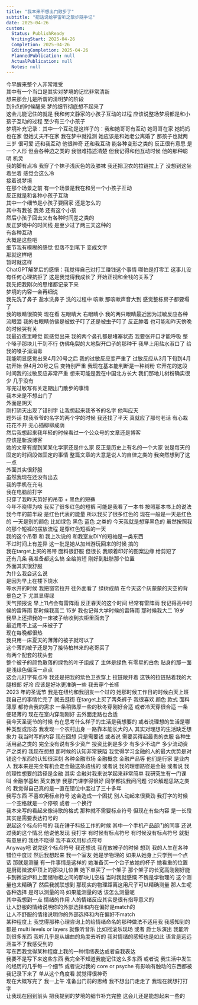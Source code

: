 ```yaml
---  
title: "我本来不想出门散步了"  
subtitle: "把话说给宇宙听之散步随手记"  
date: 2025-04-26  
custom:  
  Status: PublishReady  
  WritingStart: 2025-04-26  
  Completion: 2025-04-26  
  EditingCompletion: 2025-04-26  
  PlannedPublication: null  
  ActualPublication: null  
  Notes: null  
---    
```

今早醒来整个人非常难受    
其中有一个当口是其实对梦境的记忆非常清新    
想来那会儿是所谓的清明梦的阶段    
到9点的时候醒来 梦的细节彻底想不起来了    
这会儿能记住的就是 我和何文静家的小孩子互动的过程 应该说整场梦境都是和小孩子互动的过程 至少有三个小孩子    
梦境补充记录：其中一个互动是这样子的：我和她哥哥有互动 她哥哥在家 她妈妈也在家 但她丈夫不在家 我在梦中就推测 她应该是和她老公离婚了 那孩子也就两三岁 很可爱 还和我互动  他很神奇 还和我互动 能各种变形之类的 反正很有意思 是一个人形 但会各种边之类的 我很难描述清楚 但我记得和他互动时候 他的那种聪明 机灵    
我的脚有点冷 我穿了个袜子浅灰色的及膝袜 我还把卫衣的拉链拉上了 没想到这坐着坐着 感觉会这么冷    
接着说梦境    
在那个场景之前 有一个场景是我在和另一个小孩子互动    
反正就是和各种小孩子互动    
其中一个细节是小孩子要回家 还是怎么的    
其中有我爸 我弟 还有这个小孩    
然后小孩子回去又有各种时间差之类的    
反正梦境中的时间线 是至少过了两三天这种的    
有各种互动    
大概是这些吧    
细节我有模糊的感觉 但落不到笔下 变成文字    
那就这样吧    
暂时就这样      
ChatGPT解梦后的感悟：我觉得自己对打工赚钱这个事情 哪怕是打零工 这事儿没有任何心理抗拒了 这是我觉得我成长了 开始正视和金钱的关系了      
我先把我刚次的思绪都记录下来    
梦境的内容一会再细说      
我先洗了鼻子 盐水洗鼻子 洗的过程中 咳嗽 那咳嗽声音大到 感觉整栋房子都要塌了    
我的眼睛很搞笑 现在看 左眼睛大 右眼睛小 我的两只眼睛最近因为过敏反应各种流眼泪 我的右眼睛仿佛是被蚊子叮了还是被虫子叮了 反正肿着 也可能和昨天傍晚的时候哭有关      
我最近夜里睡觉 能感觉出来 我的两个鼻孔都是堵塞状态 我要张开口才能呼吸 整个嗓子那块儿干到不行 仿佛龟裂的大地裂开口子的那种干 我早上用盐水淑口了 给我的嗓子消消毒      
我能明显感觉出来4月20号之后 我的过敏反应变严重了 过敏反应从3月下旬到4月初开始 但4月20号之后 变特别严重 我现在基本能判断是一种树粉 它开花的这段时间我的过敏反应非常严重 想来可能是我在中国北方长大 我们那地儿树粉确实很少 几乎没有      
写完过敏写有关定期出门散步的事情    
我本来是不想出门了    
外面是阴天    
刚打阴天出现了错别字 让我想起来我爷爷的名字 他叫应天    
题外话 找我爷爷的名字的两个字的时候 我还找了半天 真就应了那句老话 有心栽花花不开 无心插柳柳成荫    
然后我想起来我年轻的时候看过一个公众号的文章还是博客    
应该是新浪博客    
她的文章有提到某某化学家还是什么家 反正是历史上有名的一个大家 说是每天的固定的时间段做固定的事情 整篇文章的大意是说人的自律之类的 我突然想到了这一点      
外面其实很舒服    
虽然我现在还没有出去    
我的手机在充电    
我在电脑前打字    
只穿了我昨天剪好的吊带 + 黑色的短裤      
今年不晓得为啥 我买了很多红色的短裤 可能是我看了一本书 按照那本书上的说法 我今年的前半段 是红色代表的能量 所以我买了很多红色的 现在一般是一天是红色的 一天是别的颜色 比如绿色 黑色 蓝色 之类的 今天我就是想穿黑色的 虽然按照我的那个短裤的摆放流程 是穿红色短裤的一天      
我的这个吊带 和 我上次说的 和我室友DIY的短袖是一类东西    
不过时间上有差异 这一批是她从加州游玩回来的时候 搞的    
我在target上买的吊带 面料很舒服  但很长 我顺着印好的图案边缘 给剪短了    
还有几条 我准备都这么搞 全给剪短 刚好到肚脐那个位置      
外面其实很舒服    
为什么我会这么说    
是因为早上在楼下烧水    
等水开的时候 我把窗帘拉开 往外面看了 绿树成荫 在今天这个灰蒙蒙的天空的背景色之下 尤其显得绿    
天气预报说 早上11点会有雷阵雨 反正春天的这个时间 经常有雷阵雨 我记得高中时候的雷阵雨 那时候我高二 15岁 我也记得大学时候的雷阵雨 那时候我大二 19岁      
我早上还把我的一床被子给收到衣柜里面去了    
最近用不上这一床被子了    
现在每晚都很热    
我只用一床夏天的薄薄的被子就可以了    
这个薄的被子还是为了接待柏林来的老哥买了    
有两个配套的枕头套    
整个被子的颜色散落的绿色的叶子组成了 主体是绿色 有零星的白色 贴身的那一面是浅绿色偏深一点点      
这会儿打字有点冷 我还是把我的紫色卫衣穿上 拉链敞开着 这铁的拉链贴着我的大腿根部 好冷 应该是好冰更准确一些 我去穿个长裤      
2023 年的圣诞节 我是在纽约和我朋友一个过的 她那时候工作日的时候白天上班 我自己的事情忙完了 就去逛街 在target上买了两条裤子 我很喜欢 颜色 款式 面料薄厚 都符合我的需求 一条稍微厚一些的秋冬穿刚好合适 或者冷天穿很合适 一条便轻薄的 现在在室内穿刚刚好 去外面走路也合适    
我今天圣诞节的时候 有在思考什么样子的生活是我想要的 或者说理想的生活是哪种类型或形态 我发现一个农村出身 一路靠本能长大的人 其实对理想的生活缺乏想象力 我当时写的内容 现在回想 只是需要钱 或者说 需要买得起最贵的衣服 各种生活用品之类的 完全没有说有多少资产 投资比例是多少 有多少不动产 多少流动资产之类的 我现在想想 那时候的认知非常狭隘 我觉得学习金融的人的最大优势是对钱这个东西的认知很深刻 各种金融市场 金融概念 金融产品等 他们是行家 是业内人 我本来是完全有机会走金融这条路线的 或者说 我的理想路径是金融 或者说 我的理性想要的路径是金融 其实 金融对我来说学起来非常简单 我研究生有一门课 叫 金融学基础 英文教学 我那门课学得很好 同学都找我问问题 讨论解题思路之类的 我觉得自己真的是一直在错位中度过了三十多年       
我写东西 不喜欢用标点符号 这会造成一个困扰 别人动起来很费劲 我打字的时候一个空格就是一个停顿 或者 一个换行    
我本来写的看起来像诗歌的格式 那种就不需要标点符号 但现在有些内容 是一长段 其实是需要表达符号的      
说起这个标点符号的 我在锤子科技工作的时候 其中一个手机产品部门的同事 还说过我的这个情况 他说他发现 我打字 有时候有标点符号 有时候没有标点符号 就挺有意思的 我也不晓得 我不喜欢用标点符号      
Anyway吧 说完这个标点符号 我还想说 我在放被子的时候 想到 我的人生在各种错位中度过 然后我想起来 我一个室友 她是学物理的 如果从她身上只学到一个点话 那就是测量 有一件事情是这样的 她准备买一个台子放她的杯子 她看重的位置是厨房微波炉顶上的那块儿位置 她下单买了一个架子 那个架子的长宽高刚刚好能卡到微波炉和上面储物柜之间的那块儿空档 当时我就感慨 不愧是学物理的 这个测量也太精确了 然后我就联想到 那现实的物理距离这用尺子可以精确测量 那人生呢 各种选择 是可以测量的吗 如果能测量的话 该怎么测量呢      
其中我想到一点 情绪的作用 人的情绪反应其实是很有指导意义的    
让人舒服的情绪说明你的外部选择和内在偏好是match的    
让人不舒服的情绪说明你的外部选择和内在偏好不match    
某种程度上 我觉得那种心理咨询上的给情绪命名的那种做法不适用我 我感知到的都是 multi levels or layers 就像听音乐 比如摇滚乐现场 或者 爵士乐演出 我能听到很多东西 我听几乎是从编曲的角度去听的 我对情绪的感知也是如此 语言是远远涵盖不了我感受到的    
写东西我觉得某种程度上我的一种情绪表达或者自我表达    
我要不是写下来这些东西 我完全不知道我能记住这么多东西 或者说 我生活中发生的经历的几乎每一个细节 或者说对我的 core or psyche 有影响有触动的东西都被我记录下来了 单从这个角度看 就觉得很神奇      
现在大概写完了 我一上午 准备出门前的思绪 我不想出门走走了 我现在就想打打字    
让我现在回到前头 把我提到的梦境的细节补充完整 这会儿还是能想起来一些的       
  